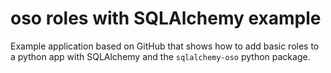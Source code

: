 # oso roles with SQLAlchemy example

Example application based on GitHub that shows how to add basic roles to a python app with
SQLAlchemy and the `sqlalchemy-oso` python package.
